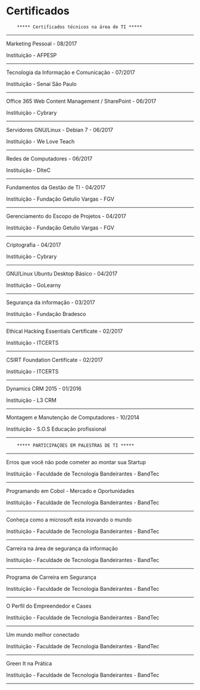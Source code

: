 # Certificados

		***** Certificados técnicos na área de TI *****
____________________________________________________________

Marketing Pessoal - 08/2017

Instituição - AFPESP
____________________________________________________________

Tecnologia da Informação e Comunicação - 07/2017

Instituição - Senai São Paulo
____________________________________________________________

Office 365 Web Content Management / SharePoint - 06/2017

Instituição - Cybrary
____________________________________________________________

Servidores GNU/Linux - Debian 7 - 06/2017

Instituição - We Love Teach
____________________________________________________________

Redes de Computadores - 06/2017

Instituição - DlteC
____________________________________________________________

Fundamentos da Gestão de TI - 04/2017

Instituição - Fundação Getulio Vargas - FGV
____________________________________________________________

Gerenciamento do Escopo de Projetos - 04/2017

Instituição - Fundação Getulio Vargas - FGV
____________________________________________________________

Criptografia - 04/2017

Instituição - Cybrary
____________________________________________________________

GNU/Linux Ubuntu Desktop Básico - 04/2017

Instituição - GoLearny
____________________________________________________________

Segurança da informação - 03/2017

Instituição - Fundação Bradesco
____________________________________________________________

Ethical Hacking Essentials Certificate - 02/2017

Instituição - ITCERTS
____________________________________________________________

CSIRT Foundation Certificate - 02/2017

Instituição - ITCERTS
____________________________________________________________

Dynamics CRM 2015 - 01/2016

Instituição - L3 CRM
____________________________________________________________

Montagem e Manutenção de Computadores - 10/2014

Instituição - S.O.S Educação profissional
____________________________________________________________



		***** PARTICIPAÇÕES EM PALESTRAS DE TI *****

____________________________________________________________

Erros que você não pode cometer ao montar sua Startup

Instituição - Faculdade de Tecnologia Bandeirantes - BandTec

____________________________________________________________

Programando em Cobol - Mercado e Oportunidades

Instituição - Faculdade de Tecnologia Bandeirantes - BandTec

____________________________________________________________

Conheça como a microsoft esta inovando o mundo

Instituição - Faculdade de Tecnologia Bandeirantes - BandTec

____________________________________________________________

Carreira na área de segurança da informação

Instituição - Faculdade de Tecnologia Bandeirantes - BandTec

____________________________________________________________

Programa de Carreira em Segurança

Instituição - Faculdade de Tecnologia Bandeirantes - BandTec
____________________________________________________________

O Perfil do Empreendedor e Cases

Instituição - Faculdade de Tecnologia Bandeirantes - BandTec
____________________________________________________________

Um mundo melhor conectado

Instituição - Faculdade de Tecnologia Bandeirantes - BandTec
____________________________________________________________

Green It na Prática

Instituição - Faculdade de Tecnologia Bandeirantes - BandTec

____________________________________________________________